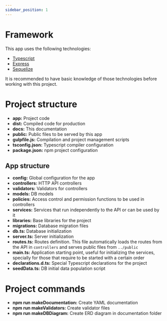```yaml
---
sidebar_position: 1
---
```


# Framework

This app uses the following technologies:

- [Typescript](https://www.typescriptlang.org/docs/tutorial.html)
- [Express](http://expressjs.com/en/4x/api.html)
- [Sequelize](http://docs.sequelizejs.com/en/latest/api/sequelize/)

It is recommended to have basic knowledge of those technologies before working with this project.

# Project structure

- **app:** Project code
- **dist:** Compiled code for production
- **docs:** This documentation
- **public:** Public files to be served by this app
- **gulpfile.js:** Compilation and project management scripts
- **tsconfig.json:** Typescript compiler configuration
- **package.json:** npm project configuration


## App structure

- **config:** Global configuration for the app
- **controllers:** HTTP API controllers
- **validators:** Validators for controllers
- **models:** DB models
- **policies:** Access control and permission functions to be used in controllers
- **services:** Services that run independently to the API or can be used by it
- **libraries:** Base libraries for the project
- **migrations:** Database migration files
- **db.ts:** Database initialization
- **server.ts:** Server initialization
- **routes.ts:** Routes definition. This file automatically loads the routes from the API in `controllers` and serves public files from `../public`
- **main.ts:** Application starting point, useful for initializing the services, specially for those that require to be started with a certain order
- **declarations.d.ts:** Special Typescript declarations for the project
- **seedData.ts:** DB initial data population script

# Project commands

- **npm run makeDocumentation:** Create YAML documentation
- **npm run makeValidators:** Create validator files
- **npm run makeDBDiagram:** Create ERD diagram in documentation folder



